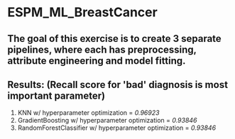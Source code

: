 # ESPM_ML_BreastCancer
## The goal of this exercise is to create 3 separate pipelines, where each has preprocessing, attribute engineering and model fitting.
## Results: (Recall score for 'bad' diagnosis is most important parameter)
1. KNN w/ hyperparameter optimization = *0.96923*
2. GradientBoosting w/ hyperparameter optimization = *0.93846*
3. RandomForestClassifier w/ hyperparameter optimization = *0.93846*
